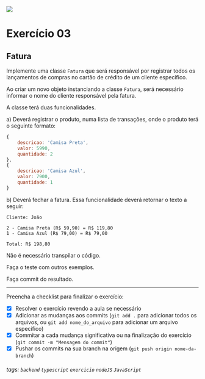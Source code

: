 ![](https://i.imgur.com/xG74tOh.png)

# Exercício 03

## Fatura

Implemente uma classe `Fatura` que será responsável por registrar todos os lançamentos de compras no cartão de crédito de um cliente específico.

Ao criar um novo objeto instanciando a classe `Fatura`, será necessário informar o nome do cliente responsável pela fatura.

A classe terá duas funcionalidades.

a) Deverá registrar o produto, numa lista de transações, onde o produto terá o seguinte formato:

```javascript
{
    descricao: 'Camisa Preta',
    valor: 5990,
    quantidade: 2
},
{
    descricao: 'Camisa Azul',
    valor: 7900,
    quantidade: 1
}

```

b) Deverá fechar a fatura. Essa funcionalidade deverá retornar o texto a seguir:

```
Cliente: João

2 - Camisa Preta (R$ 59,90) = R$ 119,80
1 - Camisa Azul (R$ 79,00) = R$ 79,00

Total: R$ 198,80
```

Não é necessário transpilar o código.

Faça o teste com outros exemplos.

Faça commit do resultado.

---

Preencha a checklist para finalizar o exercício:

-   [x] Resolver o exercício revendo a aula se necessário
-   [x] Adicionar as mudanças aos commits (`git add .` para adicionar todos os arquivos, ou `git add nome_do_arquivo` para adicionar um arquivo específico)
-   [x] Commitar a cada mudança significativa ou na finalização do exercício (`git commit -m "Mensagem do commit"`)
-   [x] Pushar os commits na sua branch na origem (`git push origin nome-da-branch`)

###### tags: `backend` `typescript` `exercicio` `nodeJS` `JavaScript`
